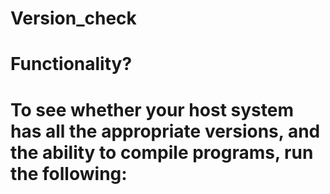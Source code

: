 # Version_check
# Functionality?
<h1>
To see whether your host system has all the appropriate versions, and the ability to compile programs, run the following:</h1>